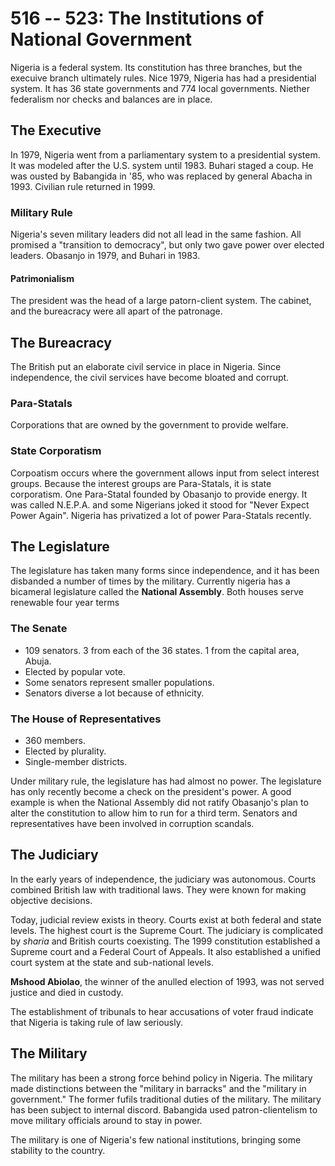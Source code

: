 # 516 -- 523: The Institutions of National Government
Nigeria is a federal system. Its constitution has three branches, but the execuive branch ultimately rules. Nice 1979, Nigeria has had a presidential system. It has 36 state governments and 774 local governments. Niether federalism nor checks and balances are in place.
## The Executive
In 1979, Nigeria went from a parliamentary system to a presidential system. It was modeled after the U.S. system until 1983. Buhari staged a coup. He was ousted by Babangida in '85, who was replaced by general Abacha in 1993. Civilian rule returned in 1999.
### Military Rule
Nigeria's seven military leaders did not all lead in the same fashion. All promised a "transition to democracy", but only two gave power over elected leaders. Obasanjo in 1979, and Buhari in 1983.
#### Patrimonialism
The president was the head of a large patorn-client system. The cabinet, and the bureacracy were all apart of the patronage.
## The Bureacracy
The British put an elaborate civil service in place in Nigeria. Since independence, the civil services have become bloated and corrupt.
### Para-Statals
Corporations that are owned by the government to provide welfare.
### State Corporatism
Corpoatism occurs where the government allows input from select interest groups. Because the interest groups are Para-Statals, it is state corporatism. One Para-Statal founded by Obasanjo to provide energy. It was called N.E.P.A. and some Nigerians joked it stood for "Never Expect Power Again". Nigeria has privatized a lot of power Para-Statals recently.

## The Legislature
The legislature has taken many forms since independence, and it has been disbanded a number of times by the military. Currently nigeria has a bicameral legislature called the **National Assembly**. Both houses serve renewable four year terms
### The Senate
 - 109 senators. 3 from each of the 36 states. 1 from the capital area, Abuja.
 - Elected by popular vote.
 - Some senators represent smaller populations.
 - Senators diverse a lot because of ethnicity.
### The House of Representatives
 - 360 members.
 - Elected by plurality.
 - Single-member districts.

Under military rule, the legislature has had almost no power. The legislature has only recently become a check on the president's power. A good example is when the National Assembly did not ratify Obasanjo's plan to alter the constitution to allow him to run for a third term. Senators and representatives have been involved in corruption scandals.
## The Judiciary
In the early years of independence, the judiciary was autonomous. Courts combined British law with traditional laws. They were known for making objective decisions.

Today, judicial review exists in theory. Courts exist at both federal and state levels. The highest court is the Supreme Court. The judiciary is complicated by *sharia* and British courts coexisting. The 1999 constitution established a Supreme court and a Federal Court of Appeals. It also established a unified court system at the state and sub-national levels.

**Mshood Abiolao**, the winner of the anulled election of 1993, was not served justice and died in custody.

The establishment of tribunals to hear accusations of voter fraud indicate that Nigeria is taking rule of law seriously.

## The Military
The military has been a strong force behind policy in Nigeria. The military made distinctions between the "military in barracks" and the "military in government." The former fufils traditional duties of the military. The military has been subject to internal discord. Babangida used patron-clientelism to move military officials around to stay in power.

The military is one of Nigeria's few national institutions, bringing some stability to the country.

